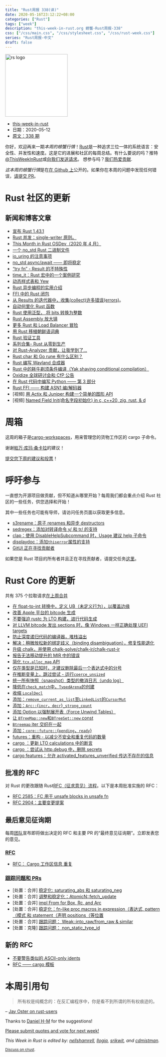 ```yaml
---
title: "Rust周报 338(译)"
date: 2020-05-16T23:12:22+08:00
categories: ["Rust"]
tags: ["week"]
description: "this-week-in-rust.org 螃蟹-Rust周报-338"
css: ["/css/main.css", "/css/stylesheet.css", "/css/rust-week.css"]
series: "Rust周报-中文"
draft: false
---
```


<img src="https://www.rust-lang.org/static/images/rust-logo-blk.svg" alt="rs logo" class="medium-zoom-image" style="
    width: 200px;
    background: white;
">

- [this-week-in-rust](https://this-week-in-rust.org)
- 日期：2020-05-12
- [原文：338 期](https://this-week-in-rust.org/blog/2020/05/12/this-week-in-rust-338/)

你好，欢迎再来一期*本周的螃蟹行情*！[Rust](http://rust-lang.org)是一种追求三位一体的系统语言：安全性、并发性和速度。这是它的进展和社区的每周总结。有什么要说的吗？推特[@ThisWeekInRust](https://twitter.com/ThisWeekInRust)或[向我们发送请求](https://github.com/cmr/this-week-in-rust)。 想参与吗？[我们热爱贡献](https://github.com/rust-lang/rust/blob/master/CONTRIBUTING.md).

*这本周的螃蟹行情*是在[在 Github 上](https://github.com/cmr/this-week-in-rust)公开的。如果你在本周的问题中发现任何错误，[请提交 PR](https://github.com/cmr/this-week-in-rust/pulls)。

# Rust 社区的更新

## 新闻和博客文章

- [宣布 Rust 1.43.1](https://blog.rust-lang.org/2020/05/07/Rust.1.43.1.html)
- [Rust 并发：single-writer 原则。](https://medium.com/@polyglot_factotum/rust-concurrency-the-single-writer-principle-applied-aada2cdc6fb0?source=friends_link&sk=cafc8dcf8babf4ec95b1b62ccde7e54b)
- [This Month in Rust OSDev（2020 年 4 月）](https://rust-osdev.com/this-month/2020-04/)
- [一个 no_std Rust 二进制文件](https://fasterthanli.me/blog/2020/a-no-std-rust-binary/)
- [io_uring 的注意事项](https://boats.gitlab.io/blog/post/io-uring/)
- [no_std async/await —— 即将稳定](https://ferrous-systems.com/blog/stable-async-on-embedded/)
- [“try fn” - Result 的不特殊性](https://dev.to/cad97/try-fn-without-special-casing-result-4m5b)
- [time_it：Rust 宏中的一个案例研究](https://notes.iveselov.info/programming/time_it-a-case-study-in-rust-macros)
- [动态样式表和 Yew](https://conradludgate.com/posts/yew-css/)
- [Rust 异步编程的实用介绍](http://jamesmcm.github.io/blog/2020/05/06/a-practical-introduction-to-async-programming-in-rust/#en)
- [FFI 中的 Rust 闭包](http://adventures.michaelfbryan.com/posts/rust-closures-in-ffi/)
- [从 Results 的迭代器中，收集(collect)许多错误(errors)](https://tarquin-the-brave.github.io/blog/posts/collecting-all-the-errors/)。
- [自动何里化 Rust 函数](https://peppe.rs/posts/auto-currying_rust_functions/)
- [Rust 使用泛型， 将 bits 转换为整数](https://dev.to/citizen_stig/converting-bits-to-integers-in-rust-using-generics-2nfg)
- [Rust Assembly 放大镜](https://www.justanotherdot.com/posts/magnifying-glasses-for-rust-assembly.html)
- [更多 Rust 和 Load Balancer 冒险](https://medium.com/@bparli/more-rust-and-load-balancer-adventures-fad07f4fb095)
- [用 Rust 移植朝鲜语词典](https://digitalnk.com/blog/2020/05/08/porting-north-korean-dictionaries-with-rust/)
- [Rust 验证工具](https://alastairreid.github.io/rust-verification-tools/)
- [系列合集- Rust 从零到生产](https://www.lpalmieri.com/posts/2020-05-10-announcement-zero-to-production-in-rust/)
- [对 Rust-Analyzer 贡献，让我学到了...](https://dev.to/bnjjj/what-i-learned-contributing-to-rust-analyzer-4c7e)
- [Rust char 和 Go rune 有什么区别？](https://www.christianfscott.com/rust-chars-vs-go-runes/)
- [Rust 编写 Wayland 合成器](https://wiki.alopex.li/WritingAWaylandCompositorInRust)
- [Rust 中的耗牛剃须条件编译（Yak shaving conditional compilation）](https://bitshifter.github.io/2020/05/07/conditional-compilation-in-rust/)
- [Oxidize 全球研讨会和 CfP 公告](https://ferrous-systems.com/blog/oxidize-global-workshop-and-cfp-announcement/)
- [在 Rust 代码中编写 Python —— 第 3 部分](https://blog.m-ou.se/writing-python-inside-rust-3/)
- [Rust FFI —— 构建 ASN1 编/解码器](https://sjames.github.io/articles/2020-04-26-rust-ffi-asn1-codec/)
- \[视频] [用 Actix 和 Juniper 构建一个简单的图形 API](https://youtu.be/7v7ERnrC4fo)
- \[视频] [Named Field Init(命名字段初始化) in c, c++20, zig, rust, & d](https://www.youtube.com/watch?v=c-NyXKbqmQc)

# 周箱

这周的箱子是[cargo-workspaces](https://github.com/pksunkara/cargo-workspaces)，用来管理您的货物工作区的 cargo 子命令。

谢谢[帕万·库玛·桑卡拉](https://users.rust-lang.org/t/crate-of-the-week/2704/768)的建议！

[提交您下周的建议和投票][submit_crate]！

[submit_crate]: https://users.rust-lang.org/t/crate-of-the-week/2704

# 呼吁参与

一直想为开源项目做贡献，但不知道从哪里开始？每周我们都会重点介绍 Rust 社区的一些任务，供您选择和开始！

其中一些任务也可能有导师，请访问任务页面以获取更多信息。

- [s3rename：原子 renames 和异步 destructors](https://github.com/jamesmcm/s3rename/issues/16)
- [sedregex：添加对转译命令 y/ 和 tr/ 的支持](https://gitlab.com/mexus/sedregex/-/issues/4)
- [clap：使用 DisableHelpSubcommand 时，Usage 建议 help 子命令](https://github.com/clap-rs/clap/issues/1463)
- [displaydoc：添加`thiserror`属性的支持](https://github.com/yaahc/displaydoc/issues/15)
- [GitUI 正在寻找贡献者](https://github.com/extrawurst/gitui/issues)

如果您是 Rust 项目的所有者并且正在寻找贡献者，请提交任务[这里][guidelines]。

[guidelines]: https://users.rust-lang.org/t/twir-call-for-participation/4821

# Rust Core 的更新

共有 375 个拉取请求[在上周合并][merged]

[merged]: https://github.com/search?q=is%3Apr+org%3Arust-lang+is%3Amerged+merged%3A2020-05-04..2020-05-11

- [在 float-to-int 转换中，定义 UB（未定义行为），以覆盖边缘](https://github.com/rust-lang/rust/pull/71269)
- [改善 Apple 平台的 bitcode 生成](https://github.com/rust-lang/rust/pull/71970)
- [不要强迫 rustc 为 LTO 构建，进行代码生成](https://github.com/rust-lang/cargo/pull/8192)
- [对 LLVM bitcode 发出 sections 时，像 Windows 一样正确处理 UEFI targets](https://github.com/rust-lang/rust/pull/71881)
- [防止深度递归代码的编译器，堆栈溢出](https://github.com/rust-lang/rust/pull/55617)
- [解决：稍微放松新的绑定歧义（binding disambiguation），修复性能退化](https://github.com/rust-lang/rust/pull/71846)
- [升级 chalk，并使用 chalk-solve/chalk-ir/chalk-rust-ir](https://github.com/rust-lang/rust/pull/69406)
- [报告无法移动提升的 MIR 中的错误](https://github.com/rust-lang/rust/pull/71587)
- [简化 `tcx.alloc_map` API](https://github.com/rust-lang/rust/pull/71508)
- [仅在类型是已知时，才建议删除最后一个表达式中的分号](https://github.com/rust-lang/rust/pull/71894)
- [在推断变量上，跳过尝试 - 运行`coerce_unsized`](https://github.com/rust-lang/rust/pull/69530)
- [统一所有快照（snapshot）类型的撤消日志（undo log）](https://github.com/rust-lang/rust/pull/69464)
- [降低在`check_match`中，`TypedArena`的创建](https://github.com/rust-lang/rust/pull/71975)
- [收缩 `LocalDecl`](https://github.com/rust-lang/rust/pull/71942)
- [添加：`remove_current_as_list`至`LinkedList`的`CursorMut`](https://github.com/rust-lang/rust/pull/71878)
- [添加：`Arc::`{`incr`，`decr`}`_strong_count`](https://github.com/rust-lang/rust/pull/70733)
- [添加 Option 以强制展开表（Force Unwind Tables）](https://github.com/rust-lang/rust/pull/69984)
- [让 `BTreeMap::new`和`BTreeSet::new` const](https://github.com/rust-lang/rust/pull/71839)
- [`Btreemap` iter 交织在一起](https://github.com/rust-lang/rust/pull/71510)
- [添加：`core::future::`{`pending`，`ready`}](https://github.com/rust-lang/rust/pull/70834)
- [futures：重构 - 以减少不安全和重复代码的数量](https://github.com/rust-lang/futures-rs/pull/2128)
- [cargo ：更新 LTO calculations 中的断言](https://github.com/rust-lang/cargo/pull/8226)
- [cargo ：尝试从 http.debug 中，删除 secrets](https://github.com/rust-lang/cargo/pull/8222)
- [cargo features：允许 activated_features_unverified 传达不存在的信息](https://github.com/rust-lang/cargo/pull/8194)

## 批准的 RFC

对 Rust 的更改跟随 Rust[RFC（征求意见）流程](https://github.com/rust-lang/rfcs#rust-rfcs)。以下是本周批准实施的 RFC：

- [RFC 2585：FC 用于 unsafe blocks in unsafe fn](https://github.com/rust-lang/rfcs/pull/2585)
- [RFC 2904：主要变更提案](https://github.com/rust-lang/rfcs/pull/2904)

## 最后意见征询期

每周[团队](https://www.rust-lang.org/team.html)宣布即将做出决定的 RFC 和主要 PR 的“最终意见征询期”。立即发表您的意见。

### [RFC](https://github.com/rust-lang/rfcs/labels/final-comment-period)

- [RFC： Cargo 工作区信息 重复](https://github.com/rust-lang/rfcs/pull/2906)

### [跟踪问题和 PRs](https://github.com/rust-lang/rust/labels/final-comment-period)

- \[处置：合并] [稳定化: saturating_abs 和 saturating_neg](https://github.com/rust-lang/rust/pull/71886)
- \[处置：合并] [调整和稳定化：AtomicN::fetch_update](https://github.com/rust-lang/rust/pull/71843)
- \[处置：合并] [impl From<Cow> for Box, Rc, and Arc](https://github.com/rust-lang/rust/pull/71447)
- \[处置：合并] [稳定化：fn-like proc macros in expression（表达式, pattern（模式 和 statement（声明 positions（等位置](https://github.com/rust-lang/rust/pull/68717)
- \[处置：合并] [跟踪问题： Weak::into_raw/from_raw & similar](https://github.com/rust-lang/rust/issues/60728)
- \[处置：克隆] [跟踪问题： non_static_type_id](https://github.com/rust-lang/rust/issues/41875)

## 新的 RFC

- [不要警告类似的 ASCII-only idents](https://github.com/rust-lang/rfcs/pull/2923)
- [RFC —— cargo 模板](https://github.com/rust-lang/rfcs/pull/2922)

# 本周引用句

> 所有权是纯概念的：在反汇编程序中，你是看不到所谓的所有权痕迹的。

– [Jay Oster on rust-users](https://users.rust-lang.org/t/what-is-the-formal-definition-of-ownership/41984/7)

Thanks to [Daniel H-M](https://users.rust-lang.org/t/twir-quote-of-the-week/328/868) for the suggestions!

[Please submit quotes and vote for next week!](https://users.rust-lang.org/t/twir-quote-of-the-week/328)

_This Week in Rust is edited by: [nellshamrell](https://github.com/nellshamrell), [llogiq](https://github.com/llogiq), [srikwit](https://github.com/srikwit), and [cdmistman](https://github.com/cdmistman)._

<small>[Discuss on r/rust](https://www.reddit.com/r/rust/comments/gikfuy/this_week_in_rust_338/).</small>
